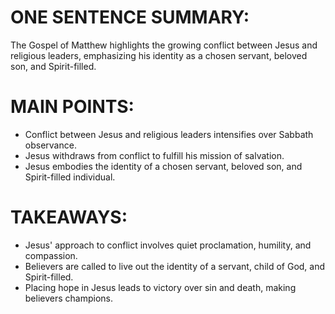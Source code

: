 # ONE SENTENCE SUMMARY:
The Gospel of Matthew highlights the growing conflict between Jesus and religious leaders, emphasizing his identity as a chosen servant, beloved son, and Spirit-filled.

# MAIN POINTS:
- Conflict between Jesus and religious leaders intensifies over Sabbath observance.
- Jesus withdraws from conflict to fulfill his mission of salvation.
- Jesus embodies the identity of a chosen servant, beloved son, and Spirit-filled individual.

# TAKEAWAYS:
- Jesus' approach to conflict involves quiet proclamation, humility, and compassion.
- Believers are called to live out the identity of a servant, child of God, and Spirit-filled.
- Placing hope in Jesus leads to victory over sin and death, making believers champions.
